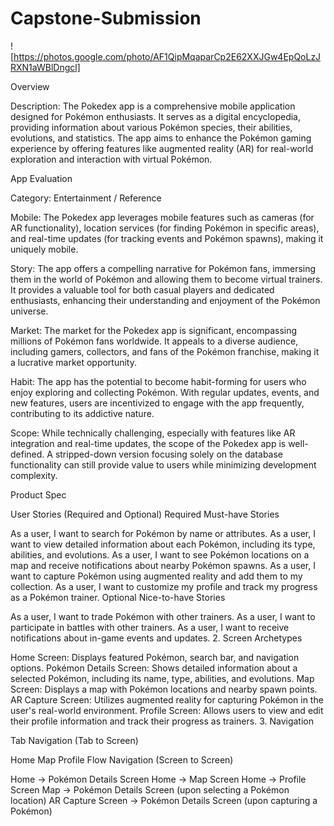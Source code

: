 # Capstone-Submission
![https://photos.google.com/photo/AF1QipMqaparCp2E62XXJGw4EpQoLzJRXN1aWBlDngcl]

Overview

Description: The Pokedex app is a comprehensive mobile application designed for Pokémon enthusiasts. It serves as a digital encyclopedia, providing information about various Pokémon species, their abilities, evolutions, and statistics. The app aims to enhance the Pokémon gaming experience by offering features like augmented reality (AR) for real-world exploration and interaction with virtual Pokémon.

App Evaluation

Category: Entertainment / Reference

Mobile: The Pokedex app leverages mobile features such as cameras (for AR functionality), location services (for finding Pokémon in specific areas), and real-time updates (for tracking events and Pokémon spawns), making it uniquely mobile.

Story: The app offers a compelling narrative for Pokémon fans, immersing them in the world of Pokémon and allowing them to become virtual trainers. It provides a valuable tool for both casual players and dedicated enthusiasts, enhancing their understanding and enjoyment of the Pokémon universe.

Market: The market for the Pokedex app is significant, encompassing millions of Pokémon fans worldwide. It appeals to a diverse audience, including gamers, collectors, and fans of the Pokémon franchise, making it a lucrative market opportunity.

Habit: The app has the potential to become habit-forming for users who enjoy exploring and collecting Pokémon. With regular updates, events, and new features, users are incentivized to engage with the app frequently, contributing to its addictive nature.

Scope: While technically challenging, especially with features like AR integration and real-time updates, the scope of the Pokedex app is well-defined. A stripped-down version focusing solely on the database functionality can still provide value to users while minimizing development complexity.

Product Spec

User Stories (Required and Optional)
Required Must-have Stories

As a user, I want to search for Pokémon by name or attributes.
As a user, I want to view detailed information about each Pokémon, including its type, abilities, and evolutions.
As a user, I want to see Pokémon locations on a map and receive notifications about nearby Pokémon spawns.
As a user, I want to capture Pokémon using augmented reality and add them to my collection.
As a user, I want to customize my profile and track my progress as a Pokémon trainer.
Optional Nice-to-have Stories

As a user, I want to trade Pokémon with other trainers.
As a user, I want to participate in battles with other trainers.
As a user, I want to receive notifications about in-game events and updates.
2. Screen Archetypes

Home Screen: Displays featured Pokémon, search bar, and navigation options.
Pokémon Details Screen: Shows detailed information about a selected Pokémon, including its name, type, abilities, and evolutions.
Map Screen: Displays a map with Pokémon locations and nearby spawn points.
AR Capture Screen: Utilizes augmented reality for capturing Pokémon in the user's real-world environment.
Profile Screen: Allows users to view and edit their profile information and track their progress as trainers.
3. Navigation

Tab Navigation (Tab to Screen)

Home
Map
Profile
Flow Navigation (Screen to Screen)

Home -> Pokémon Details Screen
Home -> Map Screen
Home -> Profile Screen
Map -> Pokémon Details Screen (upon selecting a Pokémon location)
AR Capture Screen -> Pokémon Details Screen (upon capturing a Pokémon)

